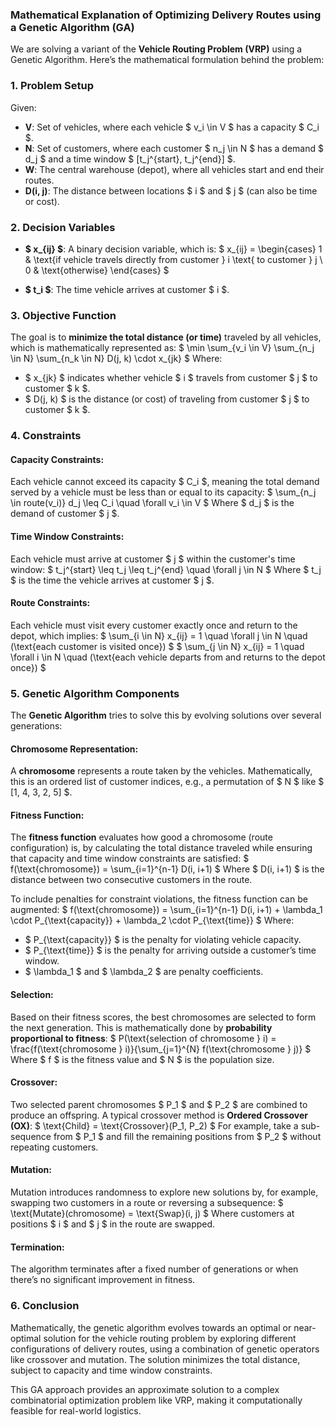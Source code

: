 ### Mathematical Explanation of Optimizing Delivery Routes using a Genetic Algorithm (GA)

We are solving a variant of the **Vehicle Routing Problem (VRP)** using a Genetic Algorithm. Here’s the mathematical formulation behind the problem:

### 1. **Problem Setup**

Given:
- **V**: Set of vehicles, where each vehicle $ v_i \in V $ has a capacity $ C_i $.
- **N**: Set of customers, where each customer $ n_j \in N $ has a demand $ d_j $ and a time window $ [t_j^{start}, t_j^{end}] $.
- **W**: The central warehouse (depot), where all vehicles start and end their routes.
- **D(i, j)**: The distance between locations $ i $ and $ j $ (can also be time or cost).

### 2. **Decision Variables**

- **$ x_{ij} $**: A binary decision variable, which is:
  $
  x_{ij} = 
  \begin{cases} 
  1 & \text{if vehicle travels directly from customer } i \text{ to customer } j \\
  0 & \text{otherwise}
  \end{cases}
  $
  
- **$ t_i $**: The time vehicle arrives at customer $ i $.

### 3. **Objective Function**

The goal is to **minimize the total distance (or time)** traveled by all vehicles, which is mathematically represented as:
$
\min \sum_{v_i \in V} \sum_{n_j \in N} \sum_{n_k \in N} D(j, k) \cdot x_{jk}
$
Where:
- $ x_{jk} $ indicates whether vehicle $ i $ travels from customer $ j $ to customer $ k $.
- $ D(j, k) $ is the distance (or cost) of traveling from customer $ j $ to customer $ k $.

### 4. **Constraints**

#### Capacity Constraints:
Each vehicle cannot exceed its capacity $ C_i $, meaning the total demand served by a vehicle must be less than or equal to its capacity:
$
\sum_{n_j \in route(v_i)} d_j \leq C_i \quad \forall v_i \in V
$
Where $ d_j $ is the demand of customer $ j $.

#### Time Window Constraints:
Each vehicle must arrive at customer $ j $ within the customer's time window:
$
t_j^{start} \leq t_j \leq t_j^{end} \quad \forall j \in N
$
Where $ t_j $ is the time the vehicle arrives at customer $ j $.

#### Route Constraints:
Each vehicle must visit every customer exactly once and return to the depot, which implies:
$
\sum_{i \in N} x_{ij} = 1 \quad \forall j \in N \quad (\text{each customer is visited once})
$
$
\sum_{j \in N} x_{ij} = 1 \quad \forall i \in N \quad (\text{each vehicle departs from and returns to the depot once})
$

### 5. **Genetic Algorithm Components**

The **Genetic Algorithm** tries to solve this by evolving solutions over several generations:

#### Chromosome Representation:
A **chromosome** represents a route taken by the vehicles. Mathematically, this is an ordered list of customer indices, e.g., a permutation of $ N $ like $ [1, 4, 3, 2, 5] $.

#### Fitness Function:
The **fitness function** evaluates how good a chromosome (route configuration) is, by calculating the total distance traveled while ensuring that capacity and time window constraints are satisfied:
$
f(\text{chromosome}) = \sum_{i=1}^{n-1} D(i, i+1)
$
Where $ D(i, i+1) $ is the distance between two consecutive customers in the route.

To include penalties for constraint violations, the fitness function can be augmented:
$
f(\text{chromosome}) = \sum_{i=1}^{n-1} D(i, i+1) + \lambda_1 \cdot P_{\text{capacity}} + \lambda_2 \cdot P_{\text{time}}
$
Where:
- $ P_{\text{capacity}} $ is the penalty for violating vehicle capacity.
- $ P_{\text{time}} $ is the penalty for arriving outside a customer’s time window.
- $ \lambda_1 $ and $ \lambda_2 $ are penalty coefficients.

#### Selection:
Based on their fitness scores, the best chromosomes are selected to form the next generation. This is mathematically done by **probability proportional to fitness**:
$
P(\text{selection of chromosome } i) = \frac{f(\text{chromosome } i)}{\sum_{j=1}^{N} f(\text{chromosome } j)}
$
Where $ f $ is the fitness value and $ N $ is the population size.

#### Crossover:
Two selected parent chromosomes $ P_1 $ and $ P_2 $ are combined to produce an offspring. A typical crossover method is **Ordered Crossover (OX)**:
$
\text{Child} = \text{Crossover}(P_1, P_2)
$
For example, take a sub-sequence from $ P_1 $ and fill the remaining positions from $ P_2 $ without repeating customers.

#### Mutation:
Mutation introduces randomness to explore new solutions by, for example, swapping two customers in a route or reversing a subsequence:
$
\text{Mutate}(chromosome) = \text{Swap}(i, j)
$
Where customers at positions $ i $ and $ j $ in the route are swapped.

#### Termination:
The algorithm terminates after a fixed number of generations or when there’s no significant improvement in fitness.

### 6. **Conclusion**
Mathematically, the genetic algorithm evolves towards an optimal or near-optimal solution for the vehicle routing problem by exploring different configurations of delivery routes, using a combination of genetic operators like crossover and mutation. The solution minimizes the total distance, subject to capacity and time window constraints.

This GA approach provides an approximate solution to a complex combinatorial optimization problem like VRP, making it computationally feasible for real-world logistics.